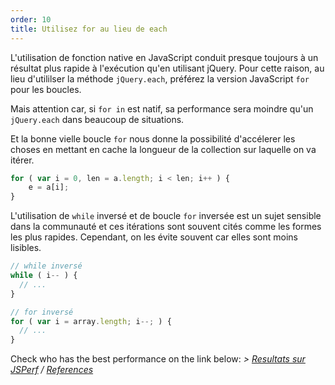```yaml
---
order: 10
title: Utilisez for au lieu de each
---
```


L'utilisation de fonction native en JavaScript conduit presque toujours à un résultat plus rapide à l'exécution qu'en utilisant jQuery. Pour cette raison, au lieu d'utililser la méthode `jQuery.each`, préférez la version JavaScript `for` pour les boucles.

Mais attention car, si `for in` est natif, sa performance sera moindre qu'un `jQuery.each` dans beaucoup de situations.

Et la bonne vielle boucle `for` nous donne la possibilité d'accélerer les choses en mettant en cache la longueur de la collection sur laquelle on va itérer.

```js
for ( var i = 0, len = a.length; i < len; i++ ) {
	e = a[i];
}
```

L'utilisation de `while` inversé et de boucle `for` inversée est un sujet sensible dans la communauté et ces itérations sont souvent cités comme les formes les plus rapides. Cependant, on les évite souvent car elles sont moins lisibles.

```js
// while inversé
while ( i-- ) {
  // ...
}

// for inversé
for ( var i = array.length; i--; ) {
  // ...
}
```

Check who has the best performance on the link below:
*> [Resultats sur JSPerf](http://jsperf.com/browser-diet-jquery-each-vs-for-loop) / [References](https://github.com/zenorocha/browser-diet/wiki/References#use-for-instead-of-each)*
